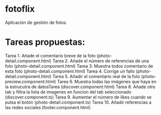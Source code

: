 # fotoflix
Aplicación de gestión de fotos.

# Tareas propuestas: 
Tarea 1. Añade el comentario breve de la foto   (photo-detail.component.html)
Tarea 2. Añade el número de referencias de una foto  (photo-detail.component.html)
Tarea 3. Muestra todos comentario de esta foto  (photo-detail.component.html)
Tarea 4. Corrige un fallo  (photo-detail.component.html)
Tarea 5. Añadir el comentario real de la foto (photo-preview.component.html)
Tarea 6. Muestra todas las imágenes que haya en la estrucutra de datosTarea (discover.component.html)
Tarea 8. Añade otro tab y filtra la lista de imagenes en funcion del tab seleccionado (discover.component.ts)
Tarea 9. Aumentar el número de likes cuando se pulsa el botón (photo-detail.component.ts)
Tarea 10. Añadir referencias a las redes sociales (footer.component.html)



